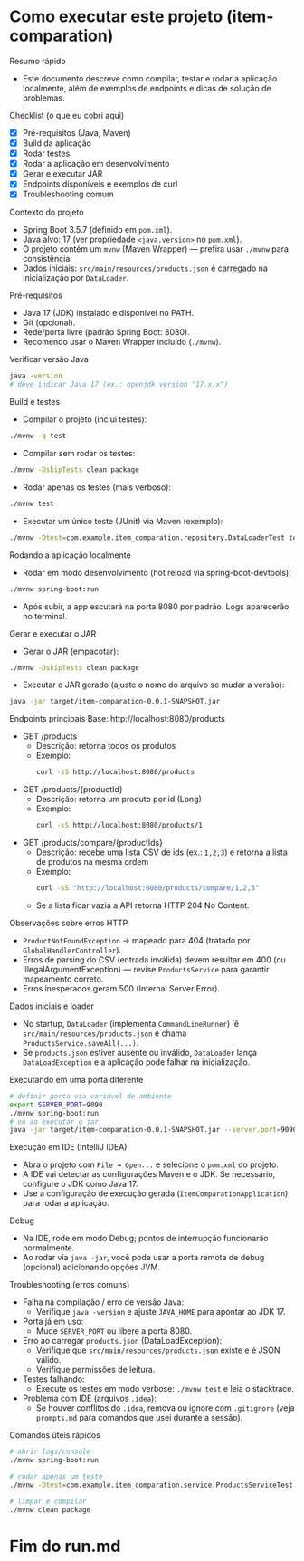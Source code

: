 # Como executar este projeto (item-comparation)

Resumo rápido
- Este documento descreve como compilar, testar e rodar a aplicação localmente, além de exemplos de endpoints e dicas de solução de problemas.

Checklist (o que eu cobri aqui)
- [x] Pré-requisitos (Java, Maven)
- [x] Build da aplicação
- [x] Rodar testes
- [x] Rodar a aplicação em desenvolvimento
- [x] Gerar e executar JAR
- [x] Endpoints disponíveis e exemplos de curl
- [x] Troubleshooting comum

Contexto do projeto
- Spring Boot 3.5.7 (definido em `pom.xml`).
- Java alvo: 17 (ver propriedade `<java.version>` no `pom.xml`).
- O projeto contém um `mvnw` (Maven Wrapper) — prefira usar `./mvnw` para consistência.
- Dados iniciais: `src/main/resources/products.json` é carregado na inicialização por `DataLoader`.

Pré-requisitos
- Java 17 (JDK) instalado e disponível no PATH.
- Git (opcional).
- Rede/porta livre (padrão Spring Boot: 8080).
- Recomendo usar o Maven Wrapper incluído (`./mvnw`).

Verificar versão Java
```bash
java -version
# deve indicar Java 17 (ex.: openjdk version "17.x.x")
```

Build e testes
- Compilar o projeto (inclui testes):
```bash
./mvnw -q test
```
- Compilar sem rodar os testes:
```bash
./mvnw -DskipTests clean package
```
- Rodar apenas os testes (mais verboso):
```bash
./mvnw test
```
- Executar um único teste (JUnit) via Maven (exemplo):
```bash
./mvnw -Dtest=com.example.item_comparation.repository.DataLoaderTest test
```

Rodando a aplicação localmente
- Rodar em modo desenvolvimento (hot reload via spring-boot-devtools):
```bash
./mvnw spring-boot:run
```
- Após subir, a app escutará na porta 8080 por padrão. Logs aparecerão no terminal.

Gerar e executar o JAR
- Gerar o JAR (empacotar):
```bash
./mvnw -DskipTests clean package
```
- Executar o JAR gerado (ajuste o nome do arquivo se mudar a versão):
```bash
java -jar target/item-comparation-0.0.1-SNAPSHOT.jar
```

Endpoints principais
Base: http://localhost:8080/products
- GET /products
  - Descrição: retorna todos os produtos
  - Exemplo:
    ```bash
    curl -sS http://localhost:8080/products
    ```
- GET /products/{productId}
  - Descrição: retorna um produto por id (Long)
  - Exemplo:
    ```bash
    curl -sS http://localhost:8080/products/1
    ```
- GET /products/compare/{productIds}
  - Descrição: recebe uma lista CSV de ids (ex.: `1,2,3`) e retorna a lista de produtos na mesma ordem
  - Exemplo:
    ```bash
    curl -sS "http://localhost:8080/products/compare/1,2,3"
    ```
  - Se a lista ficar vazia a API retorna HTTP 204 No Content.

Observações sobre erros HTTP
- `ProductNotFoundException` -> mapeado para 404 (tratado por `GlobalHandlerController`).
- Erros de parsing do CSV (entrada inválida) devem resultar em 400 (ou IllegalArgumentException) — revise `ProductsService` para garantir mapeamento correto.
- Erros inesperados geram 500 (Internal Server Error).

Dados iniciais e loader
- No startup, `DataLoader` (implementa `CommandLineRunner`) lê `src/main/resources/products.json` e chama `ProductsService.saveAll(...)`.
- Se `products.json` estiver ausente ou inválido, `DataLoader` lança `DataLoadException` e a aplicação pode falhar na inicialização.

Executando em uma porta diferente
```bash
# definir porta via variável de ambiente
export SERVER_PORT=9090
./mvnw spring-boot:run
# ou ao executar o jar
java -jar target/item-comparation-0.0.1-SNAPSHOT.jar --server.port=9090
```

Execução em IDE (IntelliJ IDEA)
- Abra o projeto com `File → Open...` e selecione o `pom.xml` do projeto.
- A IDE vai detectar as configurações Maven e o JDK. Se necessário, configure o JDK como Java 17.
- Use a configuração de execução gerada (`ItemComparationApplication`) para rodar a aplicação.

Debug
- Na IDE, rode em modo Debug; pontos de interrupção funcionarão normalmente.
- Ao rodar via `java -jar`, você pode usar a porta remota de debug (opcional) adicionando opções JVM.

Troubleshooting (erros comuns)
- Falha na compilação / erro de versão Java:
  - Verifique `java -version` e ajuste `JAVA_HOME` para apontar ao JDK 17.
- Porta já em uso:
  - Mude `SERVER_PORT` ou libere a porta 8080.
- Erro ao carregar `products.json` (DataLoadException):
  - Verifique que `src/main/resources/products.json` existe e é JSON válido.
  - Verifique permissões de leitura.
- Testes falhando:
  - Execute os testes em modo verbose: `./mvnw test` e leia o stacktrace.
- Problema com IDE (arquivos `.idea`):
  - Se houver conflitos do `.idea`, remova ou ignore com `.gitignore` (veja `prompts.md` para comandos que usei durante a sessão).

Comandos úteis rápidos
```bash
# abrir logs/console
./mvnw spring-boot:run

# rodar apenas um teste
./mvnw -Dtest=com.example.item_comparation.service.ProductsServiceTest test

# limpar e compilar
./mvnw clean package
```
# Fim do run.md